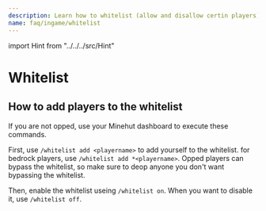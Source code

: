 ```yaml
---
description: Learn how to whitelist (allow and disallow certin players) on your server.
name: faq/ingame/whitelist
---
```


import Hint from "../../../src/Hint"

# Whitelist

## How to add players to the whitelist

<Hint severity="warning">
If you are not opped, use your Minehut dashboard to execute these commands.
</Hint>

First, use `/whitelist add <playername>` to add yourself to the whitelist. for bedrock players, use `/whitelist add *<playername>`. Opped players can bypass the whitelist, so make sure to deop anyone you don't want bypassing the whitelist.

Then, enable the whitelist useing `/whitelist on`. When you want to disable it, use `/whitelist off`.
